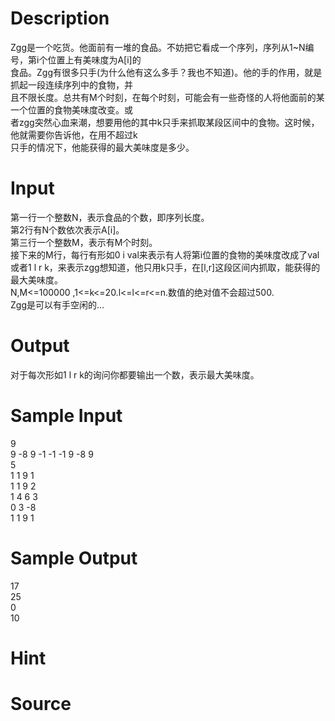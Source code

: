
# Description

<div class="content"><div>
<div>Zgg是一个吃货。他面前有一堆的食品。不妨把它看成一个序列，序列从1~N编号，第i个位置上有美味度为A[i]的</div>
<div>食品。Zgg有很多只手(为什么他有这么多手？我也不知道)。他的手的作用，就是抓起一段连续序列中的食物，并</div>
<div>且不限长度。总共有M个时刻，在每个时刻，可能会有一些奇怪的人将他面前的某一个位置的食物美味度改变。或</div>
<div>者zgg突然心血来潮，想要用他的其中k只手来抓取某段区间中的食物。这时候，他就需要你告诉他，在用不超过k</div>
<div>只手的情况下，他能获得的最大美味度是多少。</div>
</div></div>

# Input

<div class="content"><div>
<div>第一行一个整数N，表示食品的个数，即序列长度。</div>
<div>第2行有N个数依次表示A[i]。</div>
<div>第三行一个整数M，表示有M个时刻。</div>
<div>接下来的M行，每行有形如0 i val来表示有人将第i位置的食物的美味度改成了val</div>
<div>或者1 l r k，来表示zgg想知道，他只用k只手，在[l,r]这段区间内抓取，能获得的最大美味度。</div>
<div>N,M&lt;=100000 ,1&lt;=k&lt;=20.l&lt;=l&lt;=r&lt;=n.数值的绝对值不会超过500.</div>
<div>Zgg是可以有手空闲的…</div>
</div></div>

# Output

<div class="content"><div>对于每次形如1 l r k的询问你都要输出一个数，表示最大美味度。</div></div>

# Sample Input

<div class="content"><span class="sampledata">9<br/>
9 -8 9 -1 -1 -1 9 -8 9<br/>
5<br/>
1 1 9 1<br/>
1 1 9 2<br/>
1 4 6 3<br/>
0 3 -8<br/>
1 1 9 1</span></div>

# Sample Output

<div class="content"><span class="sampledata">17<br/>
25<br/>
0<br/>
10</span></div>

# Hint

<div class="content"><p></p></div>

# Source

<div class="content"><p><a href="problemset.php?search="></a></p></div>

